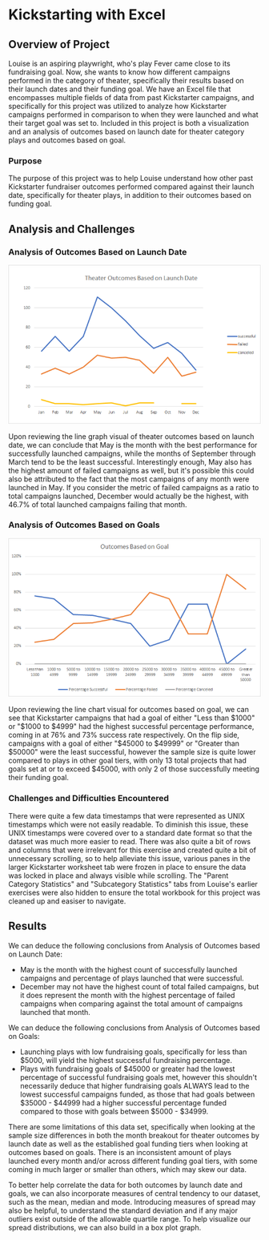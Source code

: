 # Kickstarting with Excel

## Overview of Project

Louise is an aspiring playwright, who's play Fever came close to its fundraising goal. Now, she wants to know how different campaigns performed in the category of theater, specifically their results based on their launch dates and their funding goal.  We have an Excel file that encompasses multiple fields of data from past Kickstarter campaigns, and specifically for this project was utilized to analyze how Kickstarter campaigns performed in comparison to when they were launched and what their target goal was set to.  Included in this project is both a visualization and an analysis of outcomes based on launch date for theater category plays and outcomes based on goal. 

### Purpose

The purpose of this project was to help Louise understand how other past Kickstarter fundraiser outcomes performed compared against their launch date, specifically for theater plays, in addition to their outcomes based on funding goal.

## Analysis and Challenges

### Analysis of Outcomes Based on Launch Date

![](Resources/Theater_Outcomes_vs_Launch.png)

Upon reviewing the line graph visual of theater outcomes based on launch date, we can conclude that May is the month with the best performance for successfully launched campaigns, while the months of September through March tend to be the least successful.  Interestingly enough, May also has the highest amount of failed campaigns as well, but it's possible this could also be attributed to the fact that the most campaigns of any month were launched in May.  If you consider the metric of failed campaigns as a ratio to total campaigns launched, December would actually be the highest, with 46.7% of total launched campaigns failing that month.  

### Analysis of Outcomes Based on Goals

![](Resources/Outcomes_vs_Goals.png)

Upon reviewing the line chart visual for outcomes based on goal, we can see that Kickstarter campaigns that had a goal of either "Less than $1000" or "$1000 to $4999" had the highest successful percentage performance, coming in at 76% and 73% success rate respectively.  On the flip side, campaigns with a goal of either "$45000 to $49999" or "Greater than $50000" were the least successful, however the sample size is quite lower compared to plays in other goal tiers, with only 13 total projects that had goals set at or to exceed $45000, with only 2 of those successfully meeting their funding goal.  


### Challenges and Difficulties Encountered

There were quite a few data timestamps that were represented as UNIX timestamps which were not easily readable.  To diminish this issue, these UNIX timestamps were covered over to a standard date format so that the dataset was much more easier to read.  There was also quite a bit of rows and columns that were irrelevant for this exercise and created quite a bit of unnecessary scrolling, so to help alleviate this issue, various panes in the larger Kickstarter worksheet tab were frozen in place to ensure the data was locked in place and always visible while scrolling.  The "Parent Category Statistics" and "Subcategory Statistics" tabs from Louise's earlier exercises were also hidden to ensure the total workbook for this project was cleaned up and easiser to navigate.

## Results

We can deduce the following conclusions from Analysis of Outcomes based on Launch Date: 
-	May is the month with the highest count of successfully launched campaigns and percentage of plays launched that were successful.
-	December may not have the highest count of total failed campaigns, but it does represent the month with the highest percentage of failed campaigns when comparing against the total amount of campaigns launched that month.

We can deduce the following conclusions from Analysis of Outcomes based on Goals:
-	Launching plays with low fundraising goals, specifically for less than $5000, will yield the highest successful fundraising percentage. 
-	Plays with fundraising goals of $45000 or greater had the lowest percentage of successful fundraising goals met, however this shouldn't necessarily deduce that higher fundraising goals ALWAYS lead to the lowest successful campaigns funded, as those that had goals between $35000 - $44999 had a higher successful percentage funded compared to those with goals between $5000 - $34999.

There are some limitations of this data set, specifically when looking at the sample size differences in both the month breakout for theater outcomes by launch date as well as the established goal funding tiers when looking at outcomes based on goals.  There is an inconsistent amount of plays launched every month and/or across different funding goal tiers, with some coming in much larger or smaller than others, which may skew our data.

To better help correlate the data for both outcomes by launch date and goals, we can also incorporate measures of central tendency to our dataset, such as the mean, median and mode.  Introducing measures of spread may also be helpful, to understand the standard deviation and if any major outliers exist outside of the allowable quartile range.  To help visualize our spread distributions, we can also build in a box plot graph.
